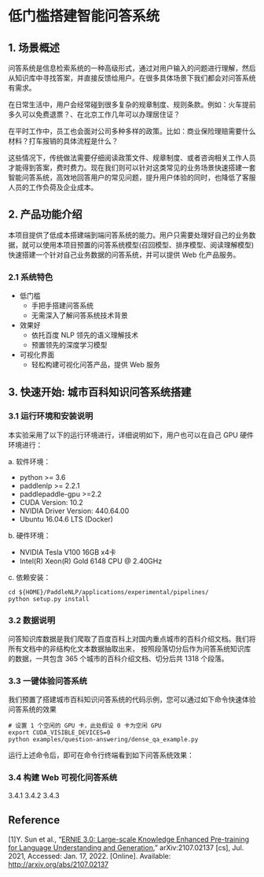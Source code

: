 # 低门槛搭建智能问答系统

## 1. 场景概述

问答系统是信息检索系统的一种高级形式，通过对用户输入的问题进行理解，然后从知识库中寻找答案，并直接反馈给用户。在很多具体场景下我们都会对问答系统有需求。

在日常生活中，用户会经常碰到很多复杂的规章制度、规则条款。例如：火车提前多久可以免费退票？、在北京工作几年可以办理居住证？

在平时工作中，员工也会面对公司多种多样的政策。比如：商业保险理赔需要什么材料？打车报销的具体流程是什么？

这些情况下，传统做法需要仔细阅读政策文件、规章制度、或者咨询相关工作人员才能得到答案，费时费力。现在我们则可以针对这类常见的业务场景快速搭建一套智能问答系统，高效地回答用户的常见问题，提升用户体验的同时，也降低了客服人员的工作负荷及企业成本。

## 2. 产品功能介绍

本项目提供了低成本搭建端到端问答系统的能力。用户只需要处理好自己的业务数据，就可以使用本项目预置的问答系统模型(召回模型、排序模型、阅读理解模型)快速搭建一个针对自己业务数据的问答系统，并可以提供 Web 化产品服务。 

### 2.1 系统特色

+ 低门槛
    + 手把手搭建问答系统
    + 无需深入了解问答系统技术背景
+ 效果好
    + 依托百度 NLP 领先的语义理解技术
    + 预置领先的深度学习模型
+ 可视化界面
	+ 轻松构建可视化问答产品，提供 Web 服务

## 3. 快速开始: 城市百科知识问答系统搭建

### 3.1 运行环境和安装说明

本实验采用了以下的运行环境进行，详细说明如下，用户也可以在自己 GPU 硬件环境进行：

a. 软件环境：
- python >= 3.6
- paddlenlp >= 2.2.1  
- paddlepaddle-gpu >=2.2
- CUDA Version: 10.2
- NVIDIA Driver Version: 440.64.00
- Ubuntu 16.04.6 LTS (Docker)

b. 硬件环境：

- NVIDIA Tesla V100 16GB x4卡
- Intel(R) Xeon(R) Gold 6148 CPU @ 2.40GHz

c. 依赖安装：
```
cd ${HOME}/PaddleNLP/applications/experimental/pipelines/
python setup.py install
```
### 3.2 数据说明
问答知识库数据是我们爬取了百度百科上对国内重点城市的百科介绍文档。我们将所有文档中的非结构化文本数据抽取出来， 按照段落切分后作为问答系统知识库的数据，一共包含 365 个城市的百科介绍文档、切分后共 1318 个段落。

### 3.3 一键体验问答系统
我们预置了搭建城市百科知识问答系统的代码示例，您可以通过如下命令快速体验问答系统的效果
```
# 设置 1 个空闲的 GPU 卡，此处假设 0 卡为空闲 GPU
export CUDA_VISIBLE_DEVICES=0
python examples/question-answering/dense_qa_example.py
```
运行上述命令后，即可在命令行终端看到如下问答系统效果：

### 3.4 构建 Web 可视化问答系统 
3.4.1
3.4.2
3.4.3


## Reference
[1]Y. Sun et al., “[ERNIE 3.0: Large-scale Knowledge Enhanced Pre-training for Language Understanding and Generation](https://arxiv.org/pdf/2107.02137.pdf),” arXiv:2107.02137 [cs], Jul. 2021, Accessed: Jan. 17, 2022. [Online]. Available: http://arxiv.org/abs/2107.02137
